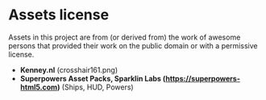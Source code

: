 # Assets license

Assets in this project are from (or derived from) the work of awesome persons that provided their work on the public domain or with a permissive license.

- **Kenney.nl** (crosshair161.png)
- **Superpowers Asset Packs, Sparklin Labs (https://superpowers-html5.com)** (Ships, HUD, Powers)
